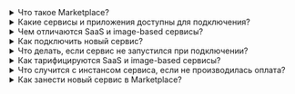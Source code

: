 
<details>

<summary>Что такое Marketplace?</summary>

Marketplace — подсистема VK Cloud, которая предоставляет клиентам доступ к сторонним сервисам разного рода, подробнее в статье [О сервисе](../concepts/about/).

</details>

<details>

<summary>Какие сервисы и приложения доступны для подключения?</summary>

Актуальный список сервисов и приложений вы можете посмотреть в личном кабинете VK Cloud в разделе [Магазин приложений](https://msk.cloud.vk.com/app/services/marketplace).

</details>

<details>

<summary>Чем отличаются SaaS и image-based сервисы?</summary>

Сервисы различаются архитектурой и тарификацией, полный список отличий в статье [О сервисе](../concepts/about#tipy_servisov).

</details>

<details>

<summary>Как подключить новый сервис?</summary>

[Воспользуйтесь инструкцией](../instructions/pr-instance-add/) по подключению инстанса сервиса.

</details>

<details>

<summary>Что делать, если сервис не запустился при подключении?</summary>

1. Проверьте, достаточно ли в проекте квот для разворачивания сервиса. Освободите ресурсы или увеличьте квоты через [техническую поддержку](/ru/contacts).
1. При [предоплатной системе оплаты](../tariffication/): проверьте, достаточно ли средств на счете проекта.
1. [Обновите](../instructions/pr-instance-manage#peresozdanie_ili_povtornoe_obnovlenie_instansa_servisa) инстанс сервиса.

</details>

<details>

<summary>Как тарифицируются SaaS и image-based сервисы?</summary>

Набор тарифицируемых ресурсов отличается для разных типов сервисов, подробнее в статье [Тарификация](../tariffication/).

</details>

<details>

<summary>Что случится с инстансом сервиса, если не производилась оплата?</summary>

Если при постоплатном способе не производилась оплата, сервис будет удален, подробнее в статье [Тарификация](../tariffication/).

</details>

<details>

<summary>Как занести новый сервис в Marketplace?</summary>

Напишите по адресу `marketplace@cloud.vk.com` с информацией о сервисе, который собираетесь добавить в Marketplace.

</details>

